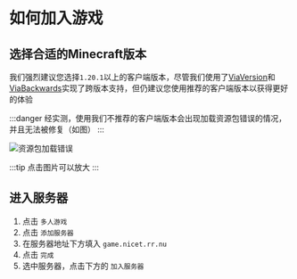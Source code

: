 # 如何加入游戏

## 选择合适的Minecraft版本

我们强烈建议您选择```1.20.1```以上的客户端版本，尽管我们使用了[ViaVersion](https://www.spigotmc.org/resources/viaversion.19254/)和[ViaBackwards](https://www.spigotmc.org/resources/viabackwards.27448/)实现了跨版本支持，但仍建议您使用推荐的客户端版本以获得更好的体验

:::danger
经实测，使用我们不推荐的客户端版本会出现加载资源包错误的情况，并且无法被修复（如图）
:::

![资源包加载错误](https://www.helloimg.com/i/2024/10/04/66ffed2a205f3.png)

:::tip
点击图片可以放大
:::

## 进入服务器

1. 点击 ```多人游戏```
1. 点击 ```添加服务器```
1. 在服务器地址下方填入 ```game.nicet.rr.nu```
1. 点击 ```完成```
1. 选中服务器，点击下方的 ```加入服务器```
